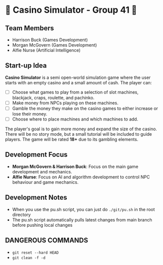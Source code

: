 # 🎰 Casino Simulator - Group 41 🎰

## Team Members

- Harrison Buck (Games Development)
- Morgan McGovern (Games Development)
- Alfie Nurse (Artificial Intelligence)

## Start-up Idea

**Casino Simulator** is a semi open-world simulation game where the user starts with an empty casino and a small amount of cash. The player can:

- [ ] Choose what games to play from a selection of slot machines, blackjack, craps, roulette, and pachinko.
- [ ] Make money from NPCs playing on these machines.
- [ ] Gamble the money they make on the casino games to either increase or lose their money.
- [ ] Choose where to place machines and which machines to add.

The player's goal is to gain more money and expand the size of the casino. There will be no story mode, but a small tutorial will be included to guide players. The game will be rated **18+** due to its gambling elements.

## Development Focus

- **Morgan McGovern & Harrison Buck**: Focus on the main game development and mechanics.
- **Alfie Nurse**: Focus on AI and algorithm development to control NPC behaviour and game mechanics.

## Development Notes

- When you use the pu.sh script, you can just do `./git/pu.sh` in the root directory
- The pu.sh script automatically pulls latest changes from main branch before pushing local changes

## DANGEROUS COMMANDS

- `git reset --hard HEAD`
- `git clean -f -d`

